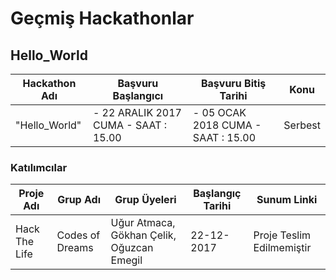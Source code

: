 # Geçmiş Hackathonlar

## Hello_World 
| Hackathon Adı | Başvuru Başlangıcı | Başvuru Bitiş Tarihi | Konu |
| ------------- | ------------- | ------------- | ------------- |
| "Hello_World" | - 22 ARALIK 2017 CUMA - SAAT : 15.00  | - 05 OCAK 2018 CUMA - SAAT : 15.00 | Serbest |

  
### Katılımcılar
| Proje Adı  | Grup Adı | Grup Üyeleri | Başlangıç Tarihi | Sunum Linki |
| ------------- | ------------- | ------------- | ------------- | ------------ |
| Hack The Life  | Codes of Dreams | Uğur Atmaca, Gökhan Çelik, Oğuzcan Emegil | 22-12-2017 | Proje Teslim Edilmemiştir |
